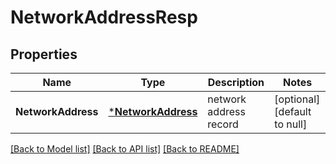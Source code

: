 # NetworkAddressResp

## Properties
Name | Type | Description | Notes
------------ | ------------- | ------------- | -------------
**NetworkAddress** | [***NetworkAddress**](NetworkAddress.md) | network address record | [optional] [default to null]

[[Back to Model list]](../README.md#documentation-for-models) [[Back to API list]](../README.md#documentation-for-api-endpoints) [[Back to README]](../README.md)


